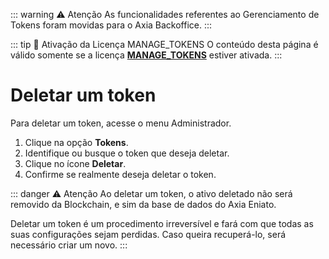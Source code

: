 ::: warning ⚠️ <warningblocktitle>Atenção</warningblocktitle>
<warningblocktext>As funcionalidades referentes ao Gerenciamento de Tokens foram movidas para o Axia Backoffice.</warningblocktext>
:::

::: tip 🔐 Ativação da Licença <feature>MANAGE_TOKENS</feature>
O conteúdo desta página é válido somente se a licença [<feature>**MANAGE_TOKENS**</feature>](../about/licenses.md) estiver ativada.
:::

# Deletar um token
Para deletar um token, acesse o menu Administrador.

1. Clique na opção **Tokens**.
2. Identifique ou busque o token que deseja deletar.
3. Clique no ícone **Deletar**.
4. Confirme se realmente deseja deletar o token.

::: danger ⚠️ <dangerblocktitle>Atenção</dangerblocktitle>
<dangerblocktext>Ao deletar um token, o ativo deletado não será removido da Blockchain, e sim da base de dados do Axia Eniato. </dangerblocktext>

<dangerblocktext>Deletar um token é um procedimento irreversível e fará com que todas as suas configurações sejam perdidas. Caso queira recuperá-lo, será necessário criar um novo.</dangerblocktext>
:::